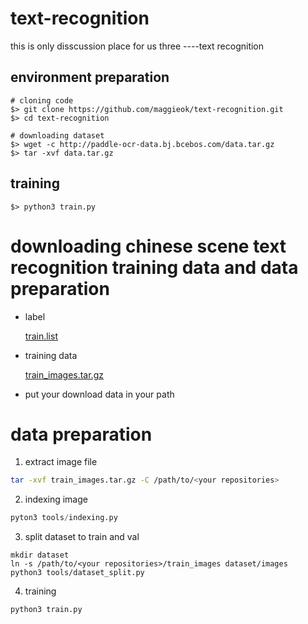 # text-recognition
this is only disscussion place  for us three ----text recognition


environment preparation 
---

```
# cloning code
$> git clone https://github.com/maggieok/text-recognition.git
$> cd text-recognition

# downloading dataset
$> wget -c http://paddle-ocr-data.bj.bcebos.com/data.tar.gz
$> tar -xvf data.tar.gz
```


training
---

```
$> python3 train.py
```



downloading chinese scene text recognition training data and data preparation
=======

- label

	[train.list](http://bj.bcebos.com/v1/ai-studio-online/4edf40b576534bc4b6d6d25c7ac30325ba5d9302c9da4316a04c865cee1e92bd?responseContentDisposition=attachment%3B%20filename%3Dtrain.list&authorization=bce-auth-v1%2F0ef6765c1e494918bc0d4c3ca3e5c6d1%2F2019-06-21T09%3A47%3A06Z%2F-1%2F%2F19d07e6fb96fc15811fb072ef9804aeb1dbb633dfb0d10eab78003c00b648122)

- training data

	[train_images.tar.gz](http://bj.bcebos.com/v1/ai-studio-online/f9328e4264514b69bd85a65bc7ec6623ac7f8feca87a496993215c01f7bc3778?responseContentDisposition=attachment%3B%20filename%3Dtrain_images.tar.gz&authorization=bce-auth-v1%2F0ef6765c1e494918bc0d4c3ca3e5c6d1%2F2019-06-21T09%3A47%3A46Z%2F-1%2F%2Fec807378f4011e3a1a969393ec4541211cb34d2a46b7778f429808028b75e863)
    
- put your download data in your path


    
data preparation    
=======

1. extract image file
```sh
tar -xvf train_images.tar.gz -C /path/to/<your repositories>
```

2. indexing image
```python
pyton3 tools/indexing.py
```

3. split dataset to train and val
```
mkdir dataset
ln -s /path/to/<your repositories>/train_images dataset/images
python3 tools/dataset_split.py
```

4. training
```
python3 train.py
```




